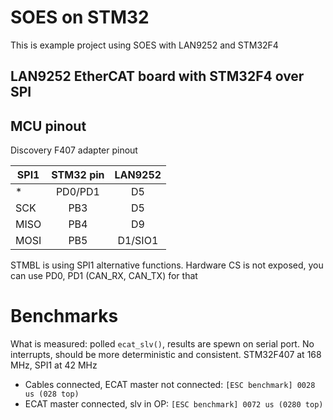 # SOES on STM32

This is example project using SOES with LAN9252 and STM32F4

## LAN9252 EtherCAT board with STM32F4 over SPI

## MCU pinout

Discovery F407 adapter pinout

| SPI1 | STM32 pin | LAN9252 |
| ---- |:---------:|:-------:|
| *    |  PD0/PD1  | D5      |
| SCK  |  PB3      | D5      |
| MISO |  PB4      | D9      |
| MOSI |  PB5      | D1/SIO1 |

STMBL is using SPI1 alternative functions. Hardware CS is not exposed, you can use PD0, PD1 (CAN_RX, CAN_TX) for that

# Benchmarks

What is measured: polled `ecat_slv()`, results are spewn on serial port. No interrupts, should be more deterministic and consistent. STM32F407 at 168 MHz, SPI1 at 42 MHz

- Cables connected, ECAT master not connected: `[ESC benchmark] 0028 us (028 top)`
- ECAT master connected, slv in OP: `[ESC benchmark] 0072 us (0280 top)`
